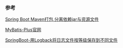 ### 参考
[Spring Boot Maven打包,分离依赖jar与资源文件](https://www.jianshu.com/p/dbdece9062b3)

[MyBatis-Plus官网](https://mp.baomidou.com/)

[SpringBoot-用Logback将日志文件按等级保存到不同文件](https://www.cnblogs.com/zuidongfeng/p/9135864.html)